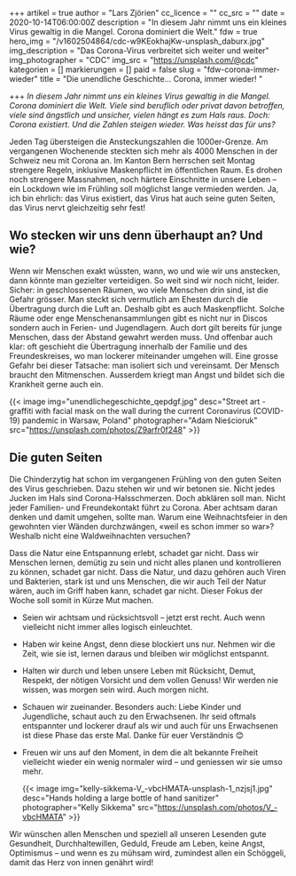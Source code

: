 +++
artikel = true
author = "Lars Zjörien"
cc_licence = ""
cc_src = ""
date = 2020-10-14T06:00:00Z
description = "In diesem Jahr nimmt uns ein kleines Virus gewaltig in die Mangel. Corona dominiert die Welt."
fdw = true
hero_img = "/v1602504864/cdc-w9KEokhajKw-unsplash_daburx.jpg"
img_description = "Das Corona-Virus verbreitet sich weiter und weiter"
img_photographer = "CDC"
img_src = "https://unsplash.com/@cdc"
kategorien = []
markierungen = []
paid = false
slug = "fdw-corona-immer-wieder"
title = "Die unendliche Geschichte… Corona, immer wieder! "

+++
_In diesem Jahr nimmt uns ein kleines Virus gewaltig in die Mangel. Corona dominiert die Welt. Viele sind beruflich oder privat davon betroffen, viele sind ängstlich und unsicher, vielen hängt es zum Hals raus. Doch: Corona existiert. Und die Zahlen steigen wieder. Was heisst das für uns?_

Jeden Tag übersteigen die Ansteckungszahlen die 1000er-Grenze. Am vergangenen Wochenende steckten sich mehr als 4000 Menschen in der Schweiz neu mit Corona an. Im Kanton Bern herrschen seit Montag strengere Regeln, inklusive Maskenpflicht im öffentlichen Raum. Es drohen noch strengere Massnahmen, noch härtere Einschnitte in unsere Leben – ein Lockdown wie im Frühling soll möglichst lange vermieden werden. Ja, ich bin ehrlich: das Virus existiert, das Virus hat auch seine guten Seiten, das Virus nervt gleichzeitig sehr fest!

## Wo stecken wir uns denn überhaupt an? Und wie?

Wenn wir Menschen exakt wüssten, wann, wo und wie wir uns anstecken, dann könnte man gezielter verteidigen. So weit sind wir noch nicht, leider. Sicher: in geschlossenen Räumen, wo viele Menschen drin sind, ist die Gefahr grösser. Man steckt sich vermutlich am Ehesten durch die Übertragung durch die Luft an. Deshalb gibt es auch Maskenpflicht. Solche Räume oder enge Menschenansammlungen gibt es nicht nur in Discos sondern auch in Ferien- und Jugendlagern. Auch dort gilt bereits für junge Menschen, dass der Abstand gewahrt werden muss. Und offenbar auch klar: oft geschieht die Übertragung innerhalb der Familie und des Freundeskreises, wo man lockerer miteinander umgehen will. Eine grosse Gefahr bei dieser Tatsache: man isoliert sich und vereinsamt. Der Mensch braucht den Mitmenschen. Ausserdem kriegt man Angst und bildet sich die Krankheit gerne auch ein.

{{< image img="unendlichegeschichte_qepdgf.jpg" desc="Street art - graffiti with facial mask on the wall during the current Coronavirus (COVID-19) pandemic in Warsaw, Poland" photographer="Adam Nieścioruk" src="https://unsplash.com/photos/Z9arfr0f248" >}}

## Die guten Seiten

Die Chinderzytig hat schon im vergangenen Frühling von den guten Seiten des Virus geschrieben. Dazu stehen wir und wir betonen sie. Nicht jedes Jucken im Hals sind Corona-Halsschmerzen. Doch abklären soll man. Nicht jeder Familien- und Freundekontakt führt zu Corona. Aber achtsam daran denken und damit umgehen, sollte man. Warum eine Weihnachtsfeier in den gewohnten vier Wänden durchzwängen, «weil es schon immer so war»? Weshalb nicht eine Waldweihnachten versuchen?

Dass die Natur eine Entspannung erlebt, schadet gar nicht. Dass wir Menschen lernen, demütig zu sein und nicht alles planen und kontrollieren zu können, schadet gar nicht. Dass die Natur, und dazu gehören auch Viren und Bakterien, stark ist und uns Menschen, die wir auch Teil der Natur wären, auch im Griff haben kann, schadet gar nicht. Dieser Fokus der Woche soll somit in Kürze Mut machen.

* Seien wir achtsam und rücksichtsvoll – jetzt erst recht. Auch wenn vielleicht nicht immer alles logisch einleuchtet.
* Haben wir keine Angst, denn diese blockiert uns nur. Nehmen wir die Zeit, wie sie ist, lernen daraus und bleiben wir möglichst entspannt.
* Halten wir durch und leben unsere Leben mit Rücksicht, Demut, Respekt, der nötigen Vorsicht und dem vollen Genuss! Wir werden nie wissen, was morgen sein wird. Auch morgen nicht.
* Schauen wir zueinander. Besonders auch: Liebe Kinder und Jugendliche, schaut auch zu den Erwachsenen. Ihr seid oftmals entspannter und lockerer drauf als wir und auch für uns Erwachsenen ist diese Phase das erste Mal. Danke für euer Verständnis 😊
* Freuen wir uns auf den Moment, in dem die alt bekannte Freiheit vielleicht wieder ein wenig normaler wird – und geniessen wir sie umso mehr.

  {{< image img="kelly-sikkema-V_-vbcHMATA-unsplash-1_nzjsj1.jpg" desc="Hands holding a large bottle of hand sanitizer" photographer="Kelly Sikkema" src="https://unsplash.com/photos/V_-vbcHMATA" >}}

Wir wünschen allen Menschen und speziell all unseren Lesenden gute Gesundheit, Durchhaltewillen, Geduld, Freude am Leben, keine Angst, Optimismus – und wenn es zu mühsam wird, zumindest allen ein Schöggeli, damit das Herz von innen genährt wird!